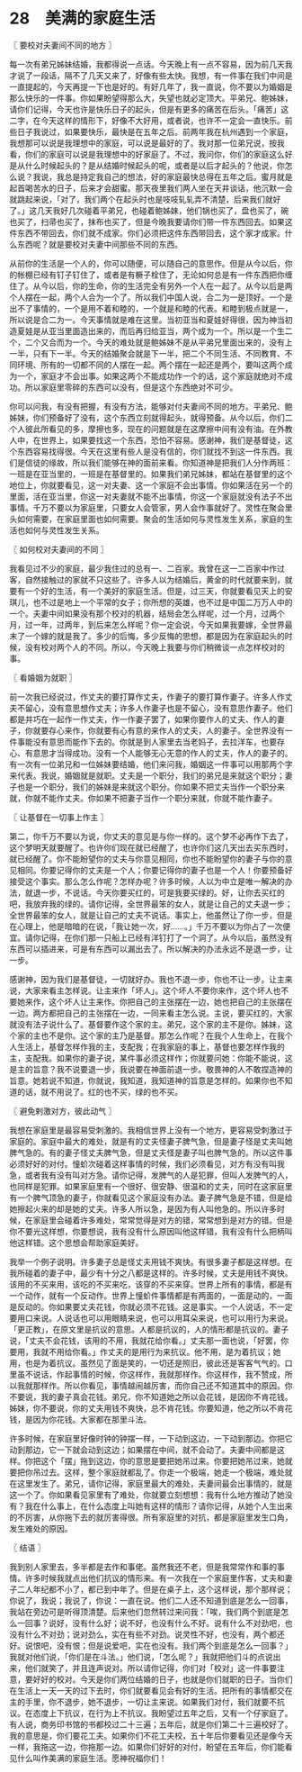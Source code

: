 # 28　美满的家庭生活



〖 要校对夫妻间不同的地方 〗

每一次有弟兄姊妹结婚，我都得说一点话。今天晚上有一点不容易，因为前几天我才说了一段话，隔不了几天又来了，好像有些太快。我想，有一件事在我们中间是一直提起的，今天再提一下也是好的。有好几年了，我一直说，你不要以为婚姻是那么快乐的一件事。你如果盼望得那么大，失望也就必定顶大。平弟兄、鲍姊妹，请你们记得，今天也许是快乐日子的起头，但是有更多的痛苦在后头。「痛苦」这二字，在今天这样的情形下，好像不大好用，或者说，也许不一定会一直快乐。前些日子我说过，如果要快乐，最快是在五年之后。前两年我在杭州遇到一个家庭，我想那可以说是我理想中的家庭，可以说是最好的了。我对那一位弟兄说，按我看，你们的家庭可以说是我理想中的好家庭了。不过，我问你，你们的家庭这么好是从什么时候起头的？是从结婚时候起头的呢，或者是以后才起头的？他说，你怎么说？我说，我总是持定我自己的想法，好的家庭最快总得在五年之后。蜜月就是起首喝苦水的日子，后来才会甜蜜。那天夜里我们两人坐在天井谈话，他沉默一会就跳起来说，「对了，我们两个在起头时也是吱吱轧轧弄不清楚，后来我们就好了。」这几天我好几次碰着平弟兄，也碰着鲍姊妹，他们锅也买了，盘也买了，碗也买了，扫帚也买了，抹布也买了，但是今晚我要请你们带一件东西回去。如果这件东西不带回去，你们就不成家。你们必须把这件东西带回去，这个家才成家。什么东西呢？就是要校对夫妻中间那些不同的东西。

从前你的生活是一个人的，你可以随便，可以随自己的意思作。但是从今以后，你的帐棚已经有钉子钉住了，或者是有橛子栓住了，无论如何总是有一件东西把你缠住了。从今以后，你的生命，你的生活完全有另外一个人在一起了。从今以后是两个人摆在一起，两个人合为一个了。所以我们中国人说，合二为一是顶好。一个是出不了事情的，一个是用不着和睦的，一个就是和睦的代表。和睦到极点就是一，所以说是合二为一。今天事情就是难在这里。当初亚当和夏娃好得很，因为神当初造夏娃是从亚当里面造出来的，而后再归给亚当，两个成为一个。所以是一个生二个，二个又合而为一个。今天的难处就是鲍姊妹不是从平弟兄里面出来的，没有上一半，只有下一半。今天的结婚聚会就是下一半，把二个不同生活、不同教育、不同环境、所有的一切都不同的人摆在一起。两个摆在一起还是两个，要叫这两个成为一个，家庭才不会出事。如果这两个不能成功作一个的话，这个家庭就绝对不成功。所以家庭里零碎的东西可以没有，但是这个东西绝对不可少。

你可以问我，有没有把握，有没有方法，能够对付夫妻间不同的地方。平弟兄、鲍姊妹，你们预备好了没有，这个东西立刻就得起头，就得预备。从今以后，你们二个人彼此所看见的多，摩擦也多，现在的问题就是在这摩擦中间有没有油。在外教人中，在世界上，如果要找这一个东西，恐怕不容易。感谢神，我们是基督徒，这个东西容易找得很。今天在这里有些人是没有信的，你们就找不到这一件东西。我们是信徒的缘故，所以我们能够在神的面前来看。你知道神是把我们人分作两班：一班是在亚当里的，一班是在基督里的。如果我们弟兄姊妹，都站在基督里的这个地位上，你就要看见，这一对夫妻、这一个家庭不会出事情。你如果活在另一个的里面，活在亚当里，你这一对夫妻就不能不出事情，你这一个家庭就没有法子不出事情。千万不要以为家庭里，只要女人会管家，男人会作事就好了。灵性在聚会里头如何需要，在家庭里面也如何需要。聚会的生活如何与灵性发生关系，家庭的生活也如何与灵性发生关系。



〖 如何校对夫妻间的不同 〗

我看见过不少的家庭，最少我住过的总有一、二百家。我曾在这一二百家中作过客，自然接触过的家就不只这些了。许多人以为结婚后，黄金的时代就要来到，就要有一个好的生活，有一个美好的家庭生活。但是，过三天，你就要看见天上的安琪儿，也不过是地上一个平常的女子；你所想的英雄，也不过是中国二万万人中的一个。夫妻中间如果没有那个校对的机器，结局会怎么样呢，过一个月，过两个月，过一年，过两年，到后来怎么样呢？你一定会说，今天如果我要嫁，全世界最末了一个嫁的就是我了。多少的后悔，多少反悔的思想，都是因为在家庭起头的时候，没有校对两个人的不同。所以，今天晚上我要与你们稍微谈一点怎样校对的事。



〖 看婚姻为就职 〗

前一次我已经说过，作丈夫的要打算作丈夫，作妻子的要打算作妻子。许多人作丈夫不留心，没有意思想作丈夫；许多人作妻子也是不留心，没有意思作妻子。他们都是并巧在一起作一作丈夫，作一作妻子罢了，如果你要作人的丈夫、作人的妻子，你就要存心来作，你就要有心有意的来作人的丈夫，人的妻子。全世界没有一件事能没有意思而能作下去的。你就是到人家里去当老妈子，去拉洋车，也要存心、有意思才当得成功。没有一个人能够无心无意的作人的丈夫，作人的妻子的。有一次有一位弟兄和一位姊妹要结婚，他们来问我，婚姻这一件事可以用那两个字来代表。我说，婚姻就是就职。丈夫是一个职分，我们的弟兄是来就这个职分；妻子也是一个职分，我们的姊妹是来就这个职分。你如果不把丈夫当作一个职分来就，你就不能作丈夫。你如果不把妻子当作一个职分来就，你就不能作妻子。



〖 让基督在一切事上作主 〗

第二，你千万不要以为说，你丈夫的意见是与你一样的。这个梦不必再作下去了，这个梦明天就要醒了。也许你们现在就已经醒了，也许你们这几天出去买东西时，就已经醒了。你不能盼望你的丈夫与你意见相同，你也不能盼望你的妻子与你的意见相同。你要记得你的丈夫是一个人；你要记得你的妻子也是一个人！你要预备好接受这个事实。那么怎么作呢？怎样办呢？许多时候，人以为中立是唯一解决的办法，就退一步，不说话。今天你要买红的，可是我要买绿的。好，让你去买红的吧，我放弃我的绿的。请你记得，全世界最笨的女人，就是让自己的丈夫退一步；全世界最笨的女人，就是让自己的丈夫不说话。事实上，他虽然让了你一步，但是在心理上，他是暗暗的在说，「我让她一次，好……。」千万不要以为你占了一次便宜。请你记得，在你们那一只船上已经有洋钉打了一个洞了。从今以后，虽然没有东西可以插进来，可是有东西可以漏出去了。所以解决的办法永远不是退一步，让一步。

感谢神，因为我们是基督徒，一切就好办。我也不退一步，你也不让一步。让主来说，大家来看主怎样说。让主来作「坏人」。这个坏人不要你来作，这个坏人也不要她来作，这个坏人让主来作。你把自己的主张摆在一边，她也把自己的主张摆在一边。两方都把自己的主张摆在一边，一同来看主怎么说。主说，要买红的，大家就没有法子说什么了。基督要作这个家的主。弟兄，这个家的主不是你。姊妹，这个家的主也不是你。这个家的主乃是基督。那怎么作呢？在我个人生命上，在我个人生活上，基督怎样作我的主，支配我；在我家庭的事上，基督也要怎样作我的主，支配我。如果你的妻子说，某件事必须这样作；你就要问她：你能不能说，这是主的旨意？我不说要退一步，我说要在神面前退一步。敬畏神的人不敢捏造神的旨意。她若说不知道，你就说，我知道，我知道神的旨意是怎样的。如果你也不知道的话，就不用说了。红的也不买，绿的也不买。



〖 避免剌激对方，彼此动气 〗

我想在家庭里是最容易受刺激的。我相信世界上没有一个地方，更容易受刺激过于家庭的。家庭中最大的难处，就是有的丈夫怪妻子脾气急，但是妻子怪是丈夫叫她脾气急的。有的妻子怪丈夫脾气急，但是丈夫怪是妻子叫也脾气急的。所以这件事必须好好的对付。憧蚧次碰着这样事情的时候，我们必须看见，对方有没有叫我急，或者我有没有叫对方急。请你记得，发脾气的人是犯罪，但叫人发脾气的人，也同样是犯罪。如果家庭里有一个很好、很安静、很温和的丈夫，同时在这家庭里有一个脾气顶急的妻子，你就看见这个家庭没有办法。妻子脾气急是不错，但是给她擦起火来的却是她的丈夫。许多人所以急，是因为有人叫他急的。所以许多时候，在家庭里会碰着许多难处，常常觉得是对方的错，常常想到是对方的错。但是你不要光这样想，你要想说，我有没有什么原因叫他这样错，我有没有什么把柄叫他这样错。这个思想会帮助家庭美好。

我举一个例子说明。许多妻子总是怪丈夫用钱不爽快。有很多妻子都是这样想。在我所碰着的妻子中，最少有十分之八都是这样的。许多时候，丈夫是用钱不爽快。该用的不买来用，该吃的不买来吃，该穿的不买来穿。世界上所有的事情，都是有一个动作，就有一个反动作。世界上憧蚧件事情都是有两面的，一面是动的，一面是反动的。你如果要丈夫花钱，你就必须不花钱。这是事实。一个人说话，不一定要用口来说。人说话也可以用眼睛来说，也可以用耳朵来说，也可以用行为来说。「更正教」，在原文里是抗议的意思。人都是抗议的，人的情形都是抗议的。妻子说，「丈夫不会花钱，该用的不用，我就花给你看。」丈夫那一面也说，「好罢，你要用，我就不用给你看。」作丈夫的是用行为来抗议。他不用，是为着抗议；她用，也是为着抗议。虽然见了面是笑的，一切还是照旧，彼此还是客客气气的。口里虽不说话，作起事情的时候，你这样作，我就那样作。你这样作，我不赞成，所以我就那样作。所以你看见，事情越闹越厉害，而你自己还不知道其中的原因。你不要说，我的妻子真会花钱。弟兄，你不知道她之所以会花钱，是因你不肯花钱。姊妹，你不要说，你的丈夫用钱不爽快，总不肯花钱。你要知道，他之所以不肯花钱，是因为你花钱。大家都在那里斗法。

许多时候，在家庭里好像时钟的钟摆一样，一下动到这边，一下动到那边。你把它动到那边，它一下就会动到这边；如果摆在中间，就不会动了。夫妻中间都是这样。你把这个「摆」拖到这边，你的意思是要把她吊过来。你要把她吊过来，她就要把你吊过去。这样，整个家庭就都乱了。你走一个极端，她走一个极端，难处就在这里发生了。弟兄，请你记得，家庭里最大的难处，夫妻间最会出事情的，就是这一个了。你如果看见家里有了难处，你就要立刻想想：我有什么地方推动了她没有？我在什么事上，在什么态度上叫她有这样的情形？请你记得，从她个人生出来的不厉害，从你拖下去的就厉害得很。所有家庭里的对抗，都是家庭里发生口角，发生难处的原因。



〖 结语 〗

我到别人家里去，多半都是去作和事佬。虽然我还不老，但是我常常作和事的事情。许多时候我就点出他们抗议的情形来。有一次我在一个家庭里作客，丈夫和妻子二人年纪都不小了，都已到中年了。但是在桌子上，这个这样说，那个那样说；你说了，我说；我说了，你说：一直在说。他们二人还不知道到底是怎么一回事，我站在旁边可是听得顶清楚。后来他们忽然转过来问我：「唉，我们两个到底是怎么一回事？说好，没有什么好；说不好，也没有什么不好。说有什么不对劲吧，也没有什么不对劲；说对劲么，实在有些不对劲。说灵性不好，也没有，两个都还好。说恨吧，没有恨；但是说爱吧，实在也没有。我们两个到底是怎么一回事？」我就对他们说，「你们是在斗法。」他们说，「怎么呢？」我就把他们斗的点说出来，他们就笑了，并且连声说对。所以请你记得，你们对「校对」这一件事要注意，要好好的校对。今天是你们两位结婚的日子，也就是你们就职的日子。当你们在生活上一天一天的过下去时，你们就要看见会有好的生活。把所有的事情都交在主的手里，你不退步，她不退步，一切让主来说。如果我们对付，我们就要不抗议。在态度上下抗议，在行为上不抗议。我盼望过五年之后，又有一个仔家庭了。有人说，商务印书馆的书都校过二十三遍；五年后，就是你们第二十三遍校好了。我的意思是，你们要花工夫。如果你们不花工夫校，五十年后你要看见还是像今天一样，我拖这一边，你拖那一边。如果你们好好的对付，盼望在五年后，你们能看见什么叫作美满的家庭生活。愿神祝福你们！

